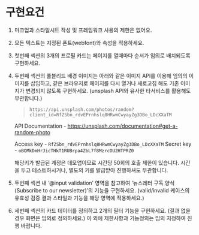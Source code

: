 # 구현요건

1. 마크업과 스타일시트 작성 및 프레임워크 사용의 제한은 없어요.
2. 모든 텍스트는 지정된 폰트(webfont)와 속성을 적용하세요.
3. 첫번째 섹션의 3개의 프로필 카드는 페이지를 열때마다 순서가 임의로 배치되도록 구현하세요.
4. 두번째 섹션의 풀블리드 배경 이미지는 아래와 같은 이미지 API를 이용해 임의의 이미지를 삽입하고, 
같은 브라우저로 페이지를 다시 열거나 새로고침 해도 기존 이미지가 변경되지 않도록 구현하세요.
(unsplash API와 유사한 타서비스를 활용해도 무관합니다.)
    
    > `https://api.unsplash.com/photos/random?client_id=RfZSbn_rdvEPrnhslq8HRwmCwyayZg3DBo_LDcXXaTM`
    
    API Documentation - https://unsplash.com/documentation#get-a-random-photo
    
    Access key - `RfZSbn_rdvEPrnhslq8HRwmCwyayZg3DBo_LDcXXaTM`
    Secret key - `oBOMkDmHrJicTHkT1RUBrpa4ZbL7f8MzrcOU2HTPRZ0`
    
    해당키가 발급된 계정은 데모앱이므로 시간당 50회의 호출 제한이 있습니다. 
    시간을 두고 테스트하시거나, 별도의 키를 발급받아 진행하셔도 무관합니다.
    > 
5. 두번째 섹션 내 ‘@input validation’ 영역을 참고하여 ‘뉴스레터 구독 양식(Subscribe to our newsletter)’의 기능을 구현하세요.
(valid/invalid 케이스의 유효성 검증 결과 스타일과 기능을 해당 영역에 적용하세요.)
6. 세번째 섹션의 카드 데이터를 정의하고 2개의 필터 기능을 구현하세요.
(결과 없을 경우 화면은 임의로 정의하세요.)
이 외에 제한사항과 기능정의는 임의 지정하여 진행 바랍니다.